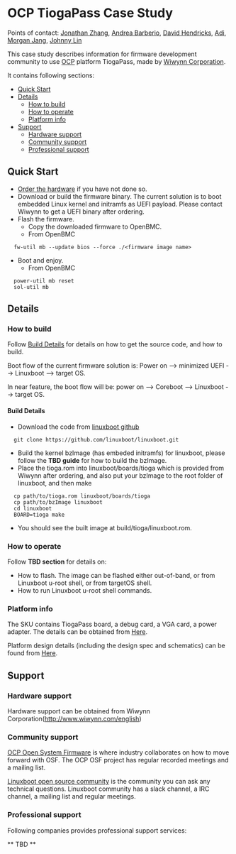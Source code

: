 # OCP TiogaPass Case Study

Points of contact: [Jonathan Zhang](https://github.com/jonzhang-fb), [Andrea Barberio](https://github.com/insomniacslk), [David Hendricks](https://github.com/dhendrix), [Adi](https://github.com/agangidi53), [Morgan Jang](https://github.com/morganjangwiwynn), [Johnny Lin](https://github.com/johnnylinwiwynn)

This case study describes information for firmware development community to use [OCP](https://www.opencompute.org/) platform TiogaPass, made by [Wiwynn Corporation](http://www.wiwynn.com/english).

It contains following sections:
* [Quick Start](#Quick-Start)
* [Details](#Details)
  * [How to build](#How-to-build)
  * [How to operate](#How-to-operate)
  * [Platform info](#Platform-info)
* [Support](#Support)
  * [Hardware support](#Hardware-support)
  * [Community support](#Community-support)
  * [Professional support](#Professional-support)

## Quick Start

* [Order the hardware](http://www.wiwynn.com/english) if you have not done so.
* Download or build the firmware binary. The current solution is to boot embedded Linux kernel and initramfs as UEFI payload. Please contact Wiwynn to get a UEFI binary after ordering.
* Flash the firmware.
  * Copy the downloaded firmware to OpenBMC.
  * From OpenBMC
```
  fw-util mb --update bios --force ./<firmware image name>
```
* Boot and enjoy.
  * From OpenBMC
```
  power-util mb reset
  sol-util mb
```

## Details
### How to build
Follow [Build Details](#Build-Details) for details on how to get the source code, and how to build.

Boot flow of the current firmware solution is: Power on --> minimized UEFI --> Linuxboot --> target OS.

In near feature, the boot flow will be: power on --> Coreboot --> Linuxboot --> target OS.
#### Build Details
* Download the code from [linuxboot github](https://github.com/linuxboot/linuxboot)
```
  git clone https://github.com/linuxboot/linuxboot.git
```
* Build the kernel bzImage (has embeded initramfs) for linuxboot, please follow the 
  **TBD guide** for how to build the bzImage.
* Place the tioga.rom into linuxboot/boards/tioga which is provided from Wiwynn after ordering, and also put your bzImage 
to the root folder of linuxboot, and then make
```
  cp path/to/tioga.rom linuxboot/boards/tioga
  cp path/to/bzImage linuxboot
  cd linuxboot
  BOARD=tioga make 
```
* You should see the built image at build/tioga/linuxboot.rom.

### How to operate
Follow **TBD section** for details on:
* How to flash. The image can be flashed either out-of-band, or from Linuxboot u-root shell, or from targetOS shell.
* How to run Linuxboot u-root shell commands.

### Platform info
The SKU contains TiogaPass board, a debug card, a VGA card, a power adapter. The details can be obtained from [Here](http://www.wiwynn.com/english).

Platform design details (including the design spec and schematics) can be found from [Here](https://www.opencompute.org/products/108/wiwynn-tioga-pass-standard-sv7220g3-s-2u-ocp-server-up-to-768gb-8gb16gb32gb-ddr4-up-to-2666mts-12-dimm-slots).

## Support
### Hardware support
Hardware support can be obtained from Wiwynn Corporation(http://www.wiwynn.com/english)

### Community support
[OCP Open System Firmware](https://www.opencompute.org/projects/open-system-firmware) is where industry collaborates on how to move forward with OSF. The OCP OSF project has regular recorded meetings and a mailing list.

[Linuxboot open source community](https://www.linuxboot.org/) is the community you can ask any technical questions. Linuxboot community has a slack channel, a IRC channel, a mailing list and regular meetings.

### Professional support
Following companies provides professional support services:

** TBD **

